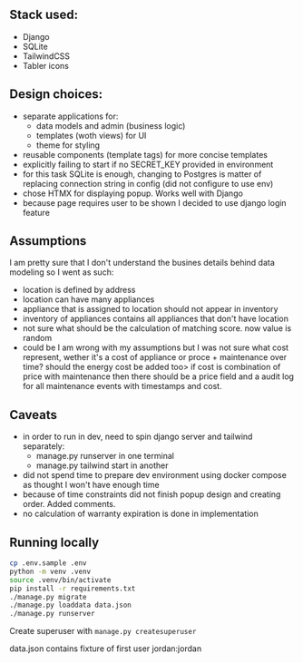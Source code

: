 ## Stack used:
- Django
- SQLite
- TailwindCSS
- Tabler icons

## Design choices:
- separate applications for:
  - data models and admin (business logic)
  - templates (woth views) for UI
  - theme for styling
- reusable components (template tags) for more concise templates
- explicitly failing to start if no SECRET_KEY provided in environment
- for this task SQLite is enough, changing to Postgres is matter of replacing connection string in config (did not configure to use env)
- chose HTMX for displaying popup. Works well with Django
- because page requires user to be shown I decided to use django login feature

## Assumptions
I am pretty sure that I don't understand the busines details behind data modeling so I went as such:
- location is defined by address
- location can have many appliances
- appliance that is assigned to location should not appear in inventory
- inventory of appliances contains all appliances that don't have location
- not sure what should be the calculation of matching score. now value is random
- could be I am wrong with my assumptions but I was not sure what cost represent, wether it's a cost of appliance or proce + maintenance over time? should the energy cost be added too> if cost is combination of price with maintenance then there should be a price field and a audit log for all maintenance events with timestamps and cost.

## Caveats
- in order to run in dev, need to spin django server and tailwind separately:
  - manage.py runserver in one terminal
  - manage.py tailwind start in another
- did not spend time to prepare dev environment using docker compose as thought I won't have enough time
- because of time constraints did not finish popup design and creating order. Added comments.
- no calculation of warranty expiration is done in implementation

## Running locally

```bash
cp .env.sample .env
python -m venv .venv
source .venv/bin/activate
pip install -r requirements.txt
./manage.py migrate
./manage.py loaddata data.json
./manage.py runserver
```

Create superuser with `manage.py createsuperuser`

data.json contains fixture of first user jordan:jordan
